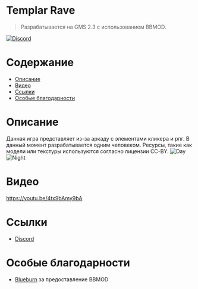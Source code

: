 # Templar Rave
> Разрабатывается на GMS 2.3 с использованием BBMOD.

[![Discord](https://img.shields.io/discord/298884075585011713?label=Discord)](https://discord.gg/uYHrRyDd)

# Содержание
* [Описание](#описание)
* [Видео](#видео)
* [Ссылки](#ссылки)
* [Особые благодарности](#особые-благоларности)

# Описание

Данная игра представляет из-за аркаду с элементами кликера и рпг. В данный момент разрабатывается одним человеком. Ресурсы, такие как модели или текстуры используются согласно лицензии CC-BY. 
![Day](screenshots/Day.png)
![Night](screenshots/Night.png)
# Видео

https://youtu.be/4tx9bAmy9bA

# Ссылки
* [Discord](https://discord.gg/uYHrRyDd)

# Особые благодарности
* [Blueburn](https://github.com/assimp/assimp) за предоставление BBMOD
